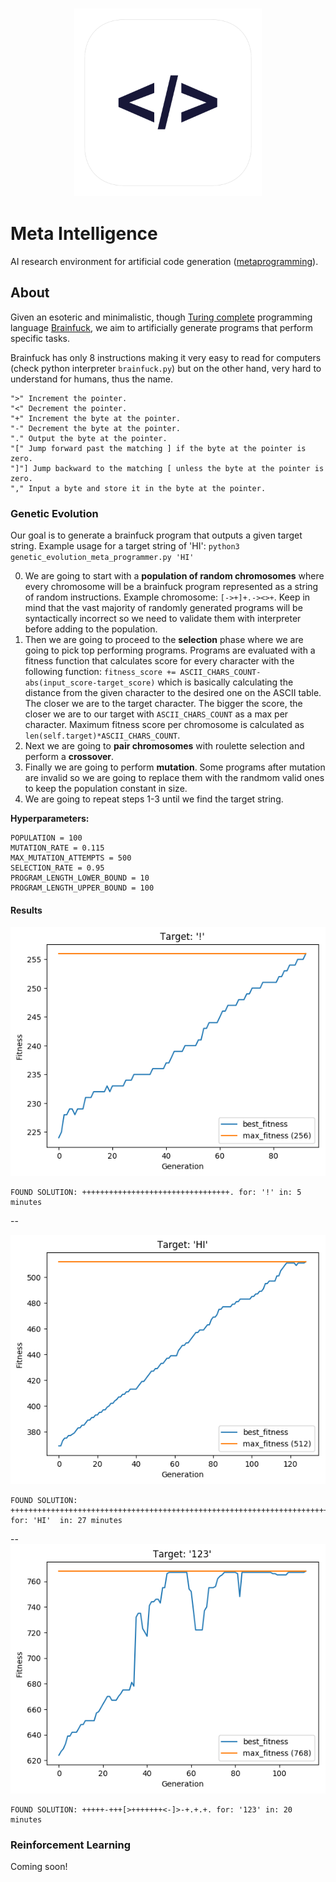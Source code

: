 <h3 align="center">
  <img src="assets/meta_intelligence_icon_web.png" width="300">
</h3>

# Meta Intelligence

AI research environment for artificial code generation ([metaprogramming](https://en.wikipedia.org/wiki/Metaprogramming)).

## About
Given an esoteric and minimalistic, though [Turing complete](https://en.wikipedia.org/wiki/Turing_completeness) programming language [Brainfuck](https://en.wikipedia.org/wiki/Brainfuck), we aim to artificially generate programs that perform specific tasks.

Brainfuck has only 8 instructions making it very easy to read for computers (check python interpreter `brainfuck.py`) but on the other hand, very hard to understand for humans, thus the name.

	">" Increment the pointer.
	"<" Decrement the pointer.
	"+" Increment the byte at the pointer.
	"-" Decrement the byte at the pointer.
	"." Output the byte at the pointer.
	"[" Jump forward past the matching ] if the byte at the pointer is zero.
	"]"] Jump backward to the matching [ unless the byte at the pointer is zero.
	"," Input a byte and store it in the byte at the pointer.



### Genetic Evolution

Our goal is to generate a brainfuck program that outputs a given target string. Example usage for a target string of 'HI': `python3 genetic_evolution_meta_programmer.py 'HI'` 

0. We are going to start with a **population of random chromosomes** where every chromosome will be a brainfuck program represented as a string of random instructions. Example chromosome: `[->+]+.-><>+`. Keep in mind that the vast majority of randomly generated programs will be syntactically incorrect so we need to validate them with interpreter before adding to the population.
1. Then we are going to proceed to the **selection** phase where we are going to pick top performing programs. Programs are evaluated with a fitness function that calculates score for every character with the following function: `fitness_score += ASCII_CHARS_COUNT-abs(input_score-target_score)` which is basically calculating the distance from the given character to the desired one on the ASCII table. The closer we are to the target character. The bigger the score, the closer we are to our target with `ASCII_CHARS_COUNT` as a max per character. Maximum fitness score per chromosome is calculated as `len(self.target)*ASCII_CHARS_COUNT`.
2. Next we are going to **pair chromosomes** with roulette selection and perform a **crossover**.
3. Finally we are going to perform **mutation**. Some programs after mutation are invalid so we are going to replace them with the randmom valid ones to keep the population constant in size.
4. We are going to repeat steps 1-3 until we find the target string.

**Hyperparameters:**

	POPULATION = 100
	MUTATION_RATE = 0.115
	MAX_MUTATION_ATTEMPTS = 500
	SELECTION_RATE = 0.95
	PROGRAM_LENGTH_LOWER_BOUND = 10
	PROGRAM_LENGTH_UPPER_BOUND = 100

#### Results
<img src="output/'!'.png">

	FOUND SOLUTION: +++++++++++++++++++++++++++++++++. for: '!' in: 5 minutes

--
	
<img src="output/'HI'.png">
	
	FOUND SOLUTION: ++++++++++++++++++++++++++++++++++++++++++++++++++++++++++++++++++++++++.+. for: 'HI'  in: 27 minutes

--
<img src="output/'123'.png">
	
	FOUND SOLUTION: +++++-+++[>+++++++<-]>-+.+.+. for: '123' in: 20 minutes


### Reinforcement Learning
Coming soon!